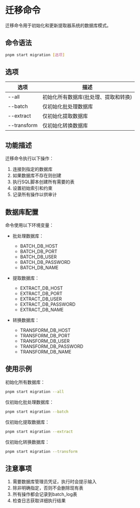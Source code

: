 # 迁移命令

迁移命令用于初始化和更新提取器系统的数据库模式。

## 命令语法

```bash
pnpm start migration [选项]
```

## 选项

| 选项         | 描述 |
|--------------|------|
| --all        | 初始化所有数据库(批处理、提取和转换) |
| --batch      | 仅初始化批处理数据库 |
| --extract    | 仅初始化提取数据库 |
| --transform  | 仅初始化转换数据库 |

## 功能描述

迁移命令执行以下操作：

1. 连接到指定的数据库
2. 如果数据库不存在则创建
3. 执行SQL脚本创建所有需要的表
4. 设置初始索引和约束
5. 记录所有操作以供审计

## 数据库配置

命令使用以下环境变量：

- 批处理数据库：
  - BATCH_DB_HOST
  - BATCH_DB_PORT
  - BATCH_DB_USER
  - BATCH_DB_PASSWORD
  - BATCH_DB_NAME

- 提取数据库：
  - EXTRACT_DB_HOST
  - EXTRACT_DB_PORT
  - EXTRACT_DB_USER
  - EXTRACT_DB_PASSWORD
  - EXTRACT_DB_NAME

- 转换数据库：
  - TRANSFORM_DB_HOST
  - TRANSFORM_DB_PORT
  - TRANSFORM_DB_USER
  - TRANSFORM_DB_PASSWORD
  - TRANSFORM_DB_NAME

## 使用示例

初始化所有数据库：
```bash
pnpm start migration --all
```

仅初始化批处理数据库：
```bash
pnpm start migration --batch
```

仅初始化提取数据库：
```bash
pnpm start migration --extract
```

仅初始化转换数据库：
```bash
pnpm start migration --transform
```

## 注意事项

1. 需要数据库管理员凭证，执行时会提示输入
2. 除非明确指定，否则不会删除现有表
3. 所有操作都会记录到batch_log表
4. 检查日志获取详细执行结果
